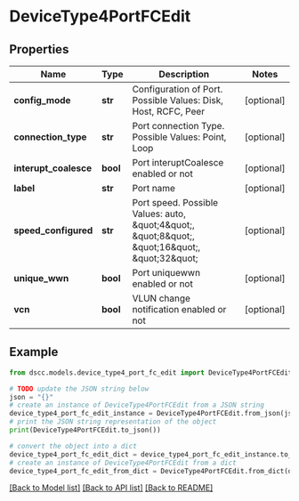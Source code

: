 # DeviceType4PortFCEdit


## Properties

Name | Type | Description | Notes
------------ | ------------- | ------------- | -------------
**config_mode** | **str** | Configuration of Port. Possible Values: Disk, Host, RCFC, Peer | [optional] 
**connection_type** | **str** | Port connection Type. Possible Values: Point, Loop | [optional] 
**interupt_coalesce** | **bool** | Port interuptCoalesce enabled or not | [optional] 
**label** | **str** | Port name | [optional] 
**speed_configured** | **str** | Port speed. Possible Values: auto, \&quot;4\&quot;, \&quot;8\&quot;, \&quot;16\&quot;, \&quot;32\&quot; | [optional] 
**unique_wwn** | **bool** | Port uniquewwn enabled or not | [optional] 
**vcn** | **bool** | VLUN change notification enabled or not | [optional] 

## Example

```python
from dscc.models.device_type4_port_fc_edit import DeviceType4PortFCEdit

# TODO update the JSON string below
json = "{}"
# create an instance of DeviceType4PortFCEdit from a JSON string
device_type4_port_fc_edit_instance = DeviceType4PortFCEdit.from_json(json)
# print the JSON string representation of the object
print(DeviceType4PortFCEdit.to_json())

# convert the object into a dict
device_type4_port_fc_edit_dict = device_type4_port_fc_edit_instance.to_dict()
# create an instance of DeviceType4PortFCEdit from a dict
device_type4_port_fc_edit_from_dict = DeviceType4PortFCEdit.from_dict(device_type4_port_fc_edit_dict)
```
[[Back to Model list]](../README.md#documentation-for-models) [[Back to API list]](../README.md#documentation-for-api-endpoints) [[Back to README]](../README.md)


